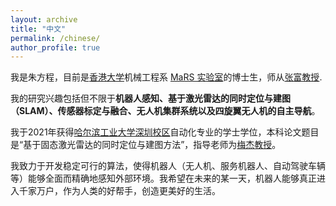 ```yaml
---
layout: archive
title: "中文"
permalink: /chinese/
author_profile: true
---
```


我是朱方程，目前是[香港大学](https://www.hku.hk/)机械工程系 [MaRS 实验室](https://mars.hku.hk/)的博士生，师从[张富教授](https://www.mech.hku.hk/academic-staff/zhang-f).

我的研究兴趣包括但不限于**机器人感知、基于激光雷达的同时定位与建图（SLAM）、传感器标定与融合、无人机集群系统以及四旋翼无人机的自主导航**。

我于2021年获得[哈尔滨工业大学深圳校区](https://www.hitsz.edu.cn/)自动化专业的学士学位，本科论文题目是“基于固态激光雷达的同时定位与建图方法”，指导老师为[梅杰教授](https://faculty.hitsz.edu.cn/meijie)。

我致力于开发稳定可行的算法，使得机器人（无人机、服务机器人、自动驾驶车辆等）能够全面而精确地感知外部环境。我希望在未来的某一天，机器人能够真正进入千家万户，作为人类的好帮手，创造更美好的生活。
